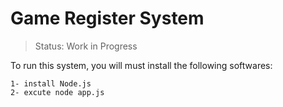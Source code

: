 # Game Register System

>Status: Work in Progress

To run this system, you will must install the following softwares:

```
1- install Node.js
2- excute node app.js
```
